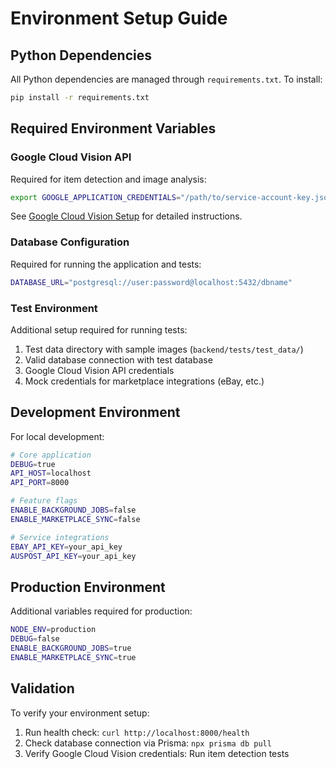 # Environment Setup Guide

## Python Dependencies
All Python dependencies are managed through `requirements.txt`. To install:
```bash
pip install -r requirements.txt
```

## Required Environment Variables

### Google Cloud Vision API
Required for item detection and image analysis:
```bash
export GOOGLE_APPLICATION_CREDENTIALS="/path/to/service-account-key.json"
```
See [Google Cloud Vision Setup](./google-cloud-vision.md) for detailed instructions.

### Database Configuration
Required for running the application and tests:
```bash
DATABASE_URL="postgresql://user:password@localhost:5432/dbname"
```

### Test Environment
Additional setup required for running tests:
1. Test data directory with sample images (`backend/tests/test_data/`)
2. Valid database connection with test database
3. Google Cloud Vision API credentials
4. Mock credentials for marketplace integrations (eBay, etc.)

## Development Environment
For local development:
```bash
# Core application
DEBUG=true
API_HOST=localhost
API_PORT=8000

# Feature flags
ENABLE_BACKGROUND_JOBS=false
ENABLE_MARKETPLACE_SYNC=false

# Service integrations
EBAY_API_KEY=your_api_key
AUSPOST_API_KEY=your_api_key
```

## Production Environment
Additional variables required for production:
```bash
NODE_ENV=production
DEBUG=false
ENABLE_BACKGROUND_JOBS=true
ENABLE_MARKETPLACE_SYNC=true
```

## Validation
To verify your environment setup:
1. Run health check: `curl http://localhost:8000/health`
2. Check database connection via Prisma: `npx prisma db pull`
3. Verify Google Cloud Vision credentials: Run item detection tests
